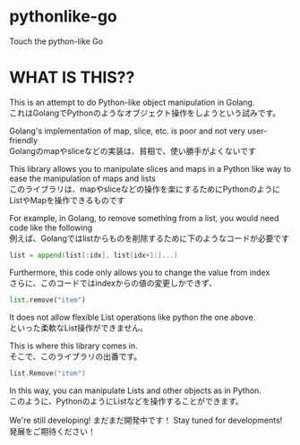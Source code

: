 # pythonlike-go
Touch the python-like Go

# WHAT IS THIS??

This is an attempt to do Python-like object manipulation in Golang.  
これはGolangでPythonのようなオブジェクト操作をしようという試みです。  

Golang's implementation of map, slice, etc. is poor and not very user-friendly  
Golangのmapやsliceなどの実装は、貧相で、使い勝手がよくないです  

This library allows you to manipulate slices and maps in a Python like way to ease the manipulation of maps and lists  
このライブラリは、mapやsliceなどの操作を楽にするためにPythonのようにListやMapを操作できるものです  

For example, in Golang, to remove something from a list, you would need code like the following  
例えば、Golangではlistからものを削除するために下のようなコードが必要です  

```go
list = append(list[:idx], list[idx+1:]...)
```
Furthermore, this code only allows you to change the value from index  
さらに、このコードではindexからの値の変更しかできず、  
```py
list.remove("item")
```
It does not allow flexible List operations like python the one above.  
といった柔軟なList操作ができません。  
  
This is where this library comes in.   
そこで、このライブラリの出番です。  
```go
list.Remove("item")
```
In this way, you can manipulate Lists and other objects as in Python.  
このように、PythonのようにListなどを操作することができます。  


We're still developing!
まだまだ開発中です！
Stay tuned for developments!
発展をご期待ください！

